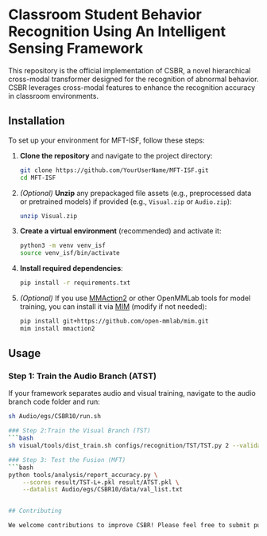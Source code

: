 # Classroom Student Behavior Recognition Using An Intelligent Sensing Framework

This repository is the official implementation of CSBR, a novel hierarchical cross-modal transformer designed for the recognition of abnormal behavior. CSBR leverages cross-modal features to enhance the recognition accuracy in classroom environments.

## Installation

To set up your environment for MFT-ISF, follow these steps:

1. **Clone the repository** and navigate to the project directory:
    ```bash
    git clone https://github.com/YourUserName/MFT-ISF.git
    cd MFT-ISF
    ```

2. *(Optional)* **Unzip** any prepackaged file assets (e.g., preprocessed data or pretrained models) if provided (e.g., `Visual.zip` or `Audio.zip`):
    ```bash
    unzip Visual.zip
    ```

3. **Create a virtual environment** (recommended) and activate it:
    ```bash
    python3 -m venv venv_isf
    source venv_isf/bin/activate
    ```

4. **Install required dependencies**:
    ```bash
    pip install -r requirements.txt
    ```

5. *(Optional)* If you use [MMAction2](https://github.com/open-mmlab/mmaction2) or other OpenMMLab tools for model training, you can install it via [MIM](https://github.com/open-mmlab/mim) (modify if not needed):
    ```bash
    pip install git+https://github.com/open-mmlab/mim.git
    mim install mmaction2
    ```

## Usage

### Step 1: Train the Audio Branch (ATST)

If your framework separates audio and visual training, navigate to the audio branch code folder and run:
```bash
sh Audio/egs/CSBR10/run.sh

### Step 2:Train the Visual Branch (TST)
```bash
sh visual/tools/dist_train.sh configs/recognition/TST/TST.py 2 --validate

### Step 3: Test the Fusion (MFT)
```bash
python tools/analysis/report_accuracy.py \
    --scores result/TST-L+.pkl result/ATST.pkl \
    --datalist Audio/egs/CSBR10/data/val_list.txt


## Contributing

We welcome contributions to improve CSBR! Please feel free to submit pull requests or open issues to discuss improvements or report bugs.
